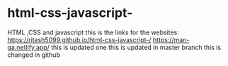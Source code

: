 # html-css-javascript-
HTML ,CSS and  javascript
this is the links for the websites:
https://ritesh5099.github.io/html-css-javascript-/
https://man-ga.netlify.app/
this is updated one
this is updated in master branch
 this is changed in github
